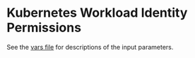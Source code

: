 # Kubernetes Workload Identity Permissions


See the [vars file](./vars.tf) for descriptions of the input parameters.
